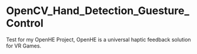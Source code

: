 # OpenCV_Hand_Detection_Guesture_Control
Test for my OpenHE Project, OpenHE is a universal haptic feedback solution for VR Games.
